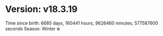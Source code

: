 # Version: v18.3.19
Time since birth: 6685 days, 160441 hours, 9626460 minutes, 577587600 seconds
Season: Winter ❄️
